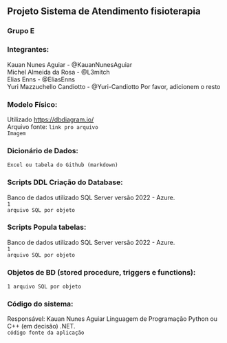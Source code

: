 ## Projeto Sistema de Atendimento fisioterapia

### Grupo E

### Integrantes:
Kauan Nunes Aguiar - @KauanNunesAguiar<br>
Michel Almeida da Rosa - @L3mitch<br>
Elias Enns - @EliasEnns<br>
Yuri Mazzuchello Candiotto - @Yuri-Candiotto
Por favor, adicionem o resto

### Modelo Físico:
Utilizado https://dbdiagram.io/<br>
Arquivo fonte: <code>link pro arquivo</code><br>
<code>Imagem</code>
  
### Dicionário de Dados:
<code>Excel ou tabela do Github (markdown)</code>

### Scripts DDL Criação do Database:
Banco de dados utilizado SQL Server versão 2022 - Azure.<br>
<code>1 arquivo SQL por objeto</code>

### Scripts Popula tabelas:
Banco de dados utilizado SQL Server versão 2022 - Azure.<br>
<code>1 arquivo SQL por objeto</code>

### Objetos de BD (stored procedure, triggers e functions):
<code>1 arquivo SQL por objeto</code>
  
### Código do sistema:
Responsável: Kauan Nunes Aguiar
Linguagem de Programação Python ou C++ (em decisão) .NET.<br>
<code>código fonte da aplicação</code>
